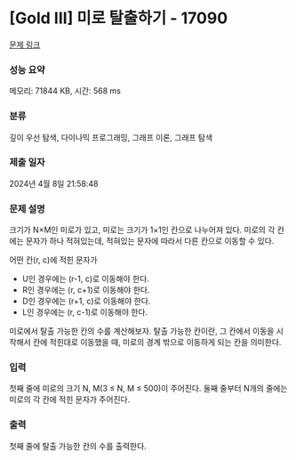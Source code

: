 # [Gold III] 미로 탈출하기 - 17090 

[문제 링크](https://www.acmicpc.net/problem/17090) 

### 성능 요약

메모리: 71844 KB, 시간: 568 ms

### 분류

깊이 우선 탐색, 다이나믹 프로그래밍, 그래프 이론, 그래프 탐색

### 제출 일자

2024년 4월 8일 21:58:48

### 문제 설명

<p>크기가 N×M인 미로가 있고, 미로는 크기가 1×1인 칸으로 나누어져 있다. 미로의 각 칸에는 문자가 하나 적혀있는데, 적혀있는 문자에 따라서 다른 칸으로 이동할 수 있다.</p>

<p>어떤 칸(r, c)에 적힌 문자가</p>

<ul>
	<li>U인 경우에는 (r-1, c)로 이동해야 한다.</li>
	<li>R인 경우에는 (r, c+1)로 이동해야 한다.</li>
	<li>D인 경우에는 (r+1, c)로 이동해야 한다.</li>
	<li>L인 경우에는 (r, c-1)로 이동해야 한다.</li>
</ul>

<p>미로에서 탈출 가능한 칸의 수를 계산해보자. 탈출 가능한 칸이란, 그 칸에서 이동을 시작해서 칸에 적힌대로 이동했을 때, 미로의 경계 밖으로 이동하게 되는 칸을 의미한다.</p>

### 입력 

 <p>첫째 줄에 미로의 크기 N, M(3 ≤ N, M ≤ 500)이 주어진다. 둘째 줄부터 N개의 줄에는 미로의 각 칸에 적힌 문자가 주어진다.</p>

### 출력 

 <p>첫째 줄에 탈출 가능한 칸의 수를 출력한다.</p>

